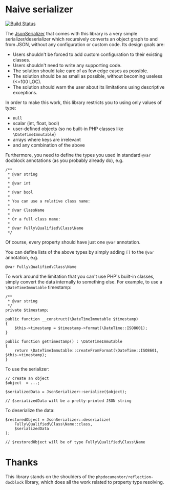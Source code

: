 # Naive serializer

[![Build Status](https://travis-ci.org/matthiasnoback/naive-serializer.svg?branch=master)](https://travis-ci.org/matthiasnoback/naive-serializer)

The [JsonSerializer](src/JsonSerializer.php) that comes with this library is a very simple serializer/deserializer which recursively converts an object graph to and from JSON, without any configuration or custom code. Its design goals are:

- Users shouldn't be forced to add custom configuration to their existing classes.
- Users shouldn't need to write any supporting code.
- The solution should take care of as few edge cases as possible.
- The solution should be as small as possible, without becoming useless (<=100 LOC).
- The solution should warn the user about its limitations using descriptive exceptions.

In order to make this work, this library restricts you to using only values of type:

- `null`
- scalar (int, float, bool)
- user-defined objects (so no built-in PHP classes like `\DateTimeImmutable`)
- arrays where keys are irrelevant
- and any combination of the above

Furthermore, you need to define the types you used in standard `@var` docblock annotations (as you probably already do), e.g.

~~~language-php
/**
 * @var string
 *
 * @var int
 * 
 * @var bool
 *
 * You can use a relative class name:
 *
 * @var ClassName
 * 
 * Or a full class name:
 *
 * @var Fully\Qualified\Class\Name
 */
~~~

Of course, every property should have just one `@var` annotation.

You can define lists of the above types by simply adding `[]` to the `@var` annotation, e.g.
 
~~~language-php
@var Fully\Qualified\Class\Name
~~~

To work around the limitation that you can't use PHP's built-in classes, simply convert the data internally to something else. For example, to use a `\DateTimeImmutable` timestamp:

~~~language-php
/**
 * @var string
 */
private $timestamp;

public function __construct(\DateTimeImmutable $timestamp)
{
    $this->timestamp = $timestamp->format(\DateTime::ISO8601);
}

public function getTimestamp() : \DateTimeImmutable
{
    return \DateTimeImmutable::createFromFormat(\DateTime::ISO8601, $this->timestamp);
}
~~~

To use the serializer:

~~~language-php
// create an object
$object  = ...;

$serializedData = JsonSerializer::serialize($object);

// $serializedData will be a pretty-printed JSON string
~~~

To deserialize the data:

~~~language-php
$restoredObject = JsonSerializer::deserialize(
    Fully\Qualified\Class\Name::class, 
    $serializedData
);

// $restoredObject will be of type Fully\Qualified\Class\Name
~~~

# Thanks

This library stands on the shoulders of the `phpdocumentor/reflection-docblock` library, which does all the work related to property type resolving.
